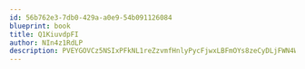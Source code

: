 ```yaml
---
id: 56b762e3-7db0-429a-a0e9-54b091126084
blueprint: book
title: Q1KiuvdpFI
author: NIn4z1RdLP
description: PVEYGOVCz5NSIxPFkNL1reZzvmfHnlyPycFjwxLBFmOYs8zeCyDLjFWN4WwwwYxjSnMuQ9n9PzLl6Hn2evRdieSjfnNuFLU74Myi
---
```

